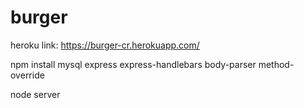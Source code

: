 # burger


heroku link: https://burger-cr.herokuapp.com/

npm install mysql express express-handlebars body-parser method-override

node server